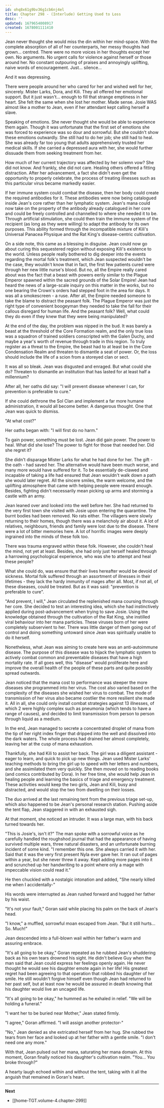 ```yaml
---
id: ohq8x61g9bv36g1cb6nj4el
title: Chapter 298 - (Interlude) Getting Used to Loss
desc: ''
updated: 1679654008917
created: 1678001111410
---
```


Jean never thought she would miss the din within her mind-space. With the complete absorption of all of her counterparts, her messy thoughts had grown... centred. There were no more voices in her thoughts except her own. No arguments. No urgent calls for violence against herself or those around her. No constant outpouring of praises and annoyingly uplifting, naive words of encouragement. Just... silence...

And it was depressing.

There were people around her who cared for her and wished well for her, sincerely. Mister Larks, Dora, and Kili. They all offered her emotional support. But it just wasn't... enough to fill that strange emptiness in her heart. She felt the same when she lost her mother. Made sense. Josie WAS almost like a mother to Jean, even if her attendant kept calling herself a slave.

Speaking of emotions. She never thought she would be able to experience them again. Though it was unfortunate that the first set of emotions she was forced to experience was so dour and sorrowful. But she couldn't show these emotions outwardly. She still had to do her job; she still had to heal. She was already far too young that adults apprehensively trusted her medical skills. If she carried a depressed aura with her, she would further dissuade them from seeking treatment from her.

How much of her current trajectory was affected by her solemn vow? She did not know. And frankly, she did not care. Healing others offered a fitting distraction. After her advancement, a fact she didn't even get the opportunity to properly celebrate, the process of treating illnesses such as this particular virus became markedly easier.

If her immune system could combat the disease, then her body could create the required antibodies for it. These antibodies were now being catalogued inside Jean's core rather than her lymphatic system. Jean's mana could now take on the property of the antibody already catalogued in her core and could be freely controlled and channelled to where she needed it to be. Through artificial stimulation, she could then train the immune system of the recipient (as long as they were willing) to adapt the antibody for its own purposes. This ability formed through the incompatible mixture of Kili's Universal Panacea Physique and the Rat King's disease-centric cultivation.

On a side note, this came as a blessing in disguise. Jean could now go about curing this sequestered region without exposing Kili's existence to the world. Unless people really bothered to dig deeper into the events regarding the mortal folk's treatment, which Jean suspected wouldn't be the case, they wouldn't know that in fact, the first few patients cured were through her new little nurse's blood. But no, all the Empire really cared about was the fact that a beast with powers eerily similar to the Plague Emperor spawned within the sacred grounds of the Solar Empire! Jean had heard the news of a large-scale inquiry on this matter in the works, but no one bearing the Crown's orders had stepped foot in the area for days. It was all a smokescreen - a ruse. After all, the Empire needed someone to take the blame to distract the peasant folk. The Plague Emperor was just the right type of convenient boogeyman they needed to take the fall for their callous disregard for human life. And the peasant folk? Well, what could they do even if they knew that they were being manipulated?

At the end of the day, the problem was nipped in the bud. It was barely a beast at the threshold of the Core Formation realm, and the only true loss was a squadron of trained soldiers conscripted with the Galen Duchy, and maybe a year's worth of revenue through trade in this region. To truly register as a threat to the Empire, the beast had to at least be in the Core Condensation Realm and threaten to dismantle a seat of power. Or, the loss should include the life of a scion from a storeyed clan or sect.

It was all so bleak. Jean was disgusted and enraged. But what could she do? Threaten to dismantle an institution that has lasted for at least half a millennium?

After all, her oaths did say: "I will prevent disease whenever I can, for prevention is preferable to cure."

If she could dethrone the Sol Clan and implement a far more humane administration, it would all become better. A dangerous thought. One that Jean was quick to dismiss.

"At what cost?"

Her oaths began with: "I will first do no harm."

To gain power, something must be lost. Jean did gain power. The power to heal. What did she lose? The power to fight for those that needed her. Did she regret it?

She didn't disparage Mister Larks for what he had done for her. The gift - the oath - had saved her. The alternative would have been much worse, and many more would have suffered for it. To be essentially de-clawed and incapable of taking a life had ensured that Jean wouldn't walk down a path she would later regret. All the sincere smiles, the warm welcome, and the uplifting atmosphere that came with helping people were reward enough. Besides, fighting didn't necessarily mean picking up arms and storming a castle with an army.

Jean leaned over and looked into the well before her. She had returned to the very first town she visited with Josie upon entering the quarantine. The burnt bodies had been removed. No rats either. The villagers were slowly returning to their homes, though there was a melancholy air about it. A lot of relatives, neighbours, friends and family were lost due to the disease. There were a lot of bitter memories here. A lot of horrific images were deeply ingrained into the minds of these folk too.

There was trauma engraved within these folk. However, she couldn't heal the mind, not yet at least. Besides, she had only just herself healed through a harrowing psychological experience, who was she to attempt and heal these people?

What she could do, was ensure that their lives hereafter would be devoid of sickness. Mortal folk suffered through an assortment of illnesses in their lifetimes - they lack the hardy immunity of mages after all. Most, if not all, of these diseases, could be treated. But as it was said: "prevention is preferable to cure".

"And prevent, I will," Jean circulated the replenished mana coursing through her core. She decided to test an interesting idea, which she had instinctively applied during post-advancement when trying to save Josie. Using the knowledge obtained through the cultivation of the Rat King, she instilled viral behaviour into her mana particles. These viruses born of her were completely subservient to her. There was little danger of them going out of control and doing something untoward since Jean was spiritually unable to do it herself.

Nonetheless, what Jean was aiming to create here was an anti-autoimmune disease. The purpose of this disease was to hijack the lymphatic system to actively combat common and preventable diseases that have a high mortality rate. If all goes well, this "disease" would proliferate here and improve the overall health of the people of these parts and quite possibly spread outwards.

Jean noticed that the mana cost to performance was steeper the more diseases she programmed into her virus. The cost also varied based on the complexity of the diseases she wished her virus to combat. The mode of transmission of her virus also became costlier the more resilient she made it. All in all, she could only install combat strategies against 13 illnesses, of which 2 were highly complex such as pneumonia (which tends to have a range of causes), and decided to limit transmission from person to person through liquid as a medium.

In the end, Jean managed to secrete a concentrated droplet of mana from the tip of her right index finger that dripped into the well and dissolved into the dark waters. The whole process had drained her almost completely, leaving her at the cusp of mana exhaustion.

Thankfully, she had Kili to assist her back. The girl was a diligent assistant - eager to learn, and quick to pick up new things. Jean used Mister Larks' teaching methods to bring the girl up to speed with her letters and numbers, and she assimilated them very quickly. She then moved on to reading books (and comics contributed by Dora). In her free time, she would help Jean in healing people and learning the basics of triage and emergency treatment. These activities would keep the two girls, Jean and Kili, busy and distracted, and would stop the two from dwelling on their losses.

The duo arrived at the last remaining tent from the previous triage set-up, which also happened to be Jean's personal research station. Pushing aside the tent flap, Jean staggered in with an exhausted sigh.

At that moment, she noticed an intruder. It was a large man, with his back turned towards her.

"This is Josie's, isn't it?" The man spoke with a sorrowful voice as he carefully handled the roughshod journal that had the appearance of having survived multiple wars, three natural disasters, and an unfortunate burning incident of some kind. "I remember this one. She always carried it with her. Said that it was the very first present Nyla ever gave her. It ran out of pages within a year, but she never threw it away. Kept adding more pages into it and scrunched up her handwriting to a point where only a mage with impeccable vision could read it."

He then chuckled with a nostalgic intonation and added, "She nearly killed me when I accidentally-"

His words were interrupted as Jean rushed forward and hugged her father by his waist.

"It's not your fault," Goran said while placing his palm on the back of Jean's head.

"I know," a muffled, sorrowful moan escaped from Jean. "But it still hurts... So. Much!"

Jean descended into a full-blown wail within her father's warm and assuring embrace.

"It's all going to be okay," Goran repeated as he rubbed Jean's shuddering back as his own tears drowned his sight. He didn't believe Guy when the man said that Jean could express her feelings openly again. He never thought he would see his daughter emote again in her life! His greatest regret had been agreeing to that operation that robbed his daughter of her smile. He still wouldn't forgive himself even though Jean had returned to her past self, but at least now he would be assured in death knowing that his daughter would live an uncaged life.

"It's all going to be okay," he hummed as he exhaled in relief. "We will be holding a funeral."

"I want her to be buried near Mother," Jean stated firmly.

"I agree," Goran affirmed. "I will assign another protector-"

"No," Jean denied as she extricated herself from her hug. She rubbed the tears from her face and looked up at her father with a gentle smile. "I don't need one any more."

With that, Jean pulsed out her mana, saturating her mana domain. At this moment, Goran finally noticed his daughter's cultivation realm. "You... You broke through?"

A hearty laugh echoed within and without the tent, taking with it all the anguish that remained in Goran's heart.

____

**Next**
* [[home-TGT.volume-4.chapter-299]]